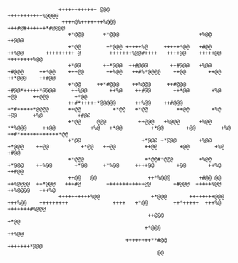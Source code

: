                                                                                                                                                                                             
                                                                                                                                                                                            
                                                                                                                                                                                            
                                                                                                                                                                                            
                                                                                                                                                                                            
                                                                                                                                                                                            
                                                                                                                                                                                            
                                                                                                                                                                                            
                                                                                                                                                                                            
                                                                                                                                                                                            
                                                                                                                                                                                            
                                                                                                                                                                                            
                                                                                                                                                                                            
                                                                                                                                                                                            
                                                                                                                                                                                            
                                                                                                                                                                                            
                                                                                                                                                                                            
                                                                                                                                                                                            
                    ++++++++++++ @@@                          +++++++++++%@@@@                                                                                                              
                     ++++@%+++++++%@@@                        +++#@#++++++*#@@@@                                                                                                            
                       +*@@@      +*@@@                         +%@@       ++@@@                                                                                                            
                       +*@@        +*@@@ +++++%@     +++++*@@   +#@@       ++%@@       +++++++++ @         +++++++%@@#++++   ++++@@    +++++@@        ++++++++%@@                           
                       +*@@       ++*@@@  ++#@@@       ++#@@@   +%@@       +#@@@     ++*@@    +++@@       ++%@@   ++#%*@@@@    ++@@       ++@@      ++*@@@    ++#@@                         
                       +*@@     ++*#@@@    ++%@@@     ++#@@@    +#@@*+++++*@@@@     ++%@@       ++%@    ++#@@       ++*@@       +%@        +@@     ++@@@        +*@@                        
                       ++#*+++++*@@@@@      ++%@@    ++#@@@     +*#+++++*@@@@      ++@@          +*@@   +*@@         ++@@       +%@        +@@     +%@           +#@@                       
                       +*@@     @@@          ++@@@   +%@@@      +%@@    **%@@@     ++@@           +%@   +*@@         +*@@       +@@        +%@    ++#*++++++++++++*@@                       
                       +*@@                   +*@@@ +*@@@       +%@@      +*@@@    ++@@          +*@@   ++@@         ++@@       +@@        +%@     +#@@                                     
                       +*@@@                   +*@@#*@@@        +%@@       +*@@@    ++%@@       +*@@     +*%@@     ++++@@       +@@       ++%@     ++#@@                                    
                       ++@@   @@                ++*%@@@         +#@@ @@     ++%@@@@  ++*@@@   +++#@        ++++++++++++@@       +#@@@  +++++%@@      ++%@@@@   +++%@                        
                    ++++++++++%@@                +*@@@       ++++++++@@@     +++%@@    +++++++++              ++++   +*@@        ++*+++++  +++%@       +++++++#%@@@                         
                                                ++@@@                                                                +*@@                                                                   
                                               +*@@@                                                                ++%@@                                                                   
                                         ++++++++**#@@                                                      +++++++*@@@                                                                     
                                                   @@                                                                                                                                       
                                                                                                                                                                                            
                                                                                                                                                                                            
                                                                                                                                                                                            
                                                                                                                                                                                            
                                                                                                                                                                                            
                                                                                                                                                                                            
                                                                                                                                                                                            
                                                                                                                                                                                            
                                                                                                                                                                                            
                                                                                                                                                                                            
                                                                                                                                                                                            
                                                                                                                                                                                            
                                                                                                                                                                                            
                                                                                                                                                                                            
                                                                                                                                                                                            
                                                                                                                                                                                            
                                                                                                                                                                                            
